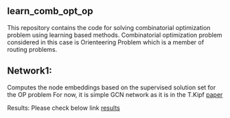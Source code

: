 ## learn_comb_opt_op
This repository contains the code for solving combinatorial optimization problem using learning based methods. Combinatorial optimization problem considered in this case is Orienteering Problem which is a member of routing problems.

## Network1:
Computes the node embeddings based on the supervised solution set for the OP problem
For now, it is simple GCN network as it is in the T.Kipf [paper](https://arxiv.org/pdf/1609.02907.pdf)


Results: Please check below link
[results](https://app.wandb.ai/aniles-ec/Network1?workspace=user-aniles-ec)
